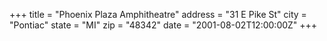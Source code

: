 +++
title = "Phoenix Plaza Amphitheatre"
address = "31 E Pike St"
city = "Pontiac"
state = "MI"
zip = "48342"
date = "2001-08-02T12:00:00Z"
+++
